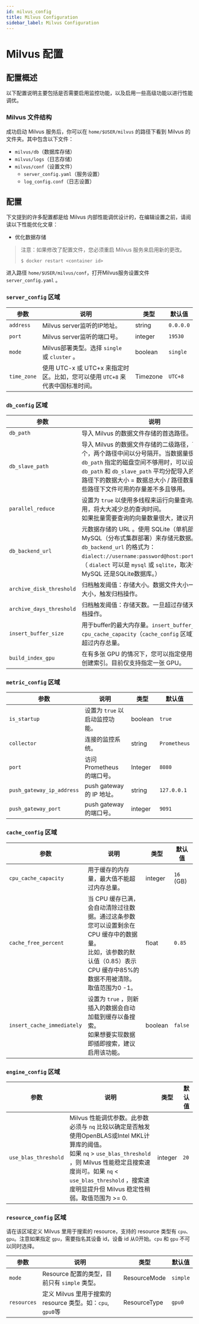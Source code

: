 ```yaml
---
id: milvus_config
title: Milvus Configuration
sidebar_label: Milvus Configuration
---
```


# Milvus 配置

## 配置概述

以下配置说明主要包括是否需要启用监控功能，以及启用一些高级功能以进行性能调优。

### Milvus 文件结构

成功启动 Milvus 服务后，你可以在 `home/$USER/milvus` 的路径下看到 Milvus 的文件夹。其中包含以下文件：

- `milvus/db`（数据库存储）
- `milvus/logs`（日志存储）
- `milvus/conf`（设置文件）
  - `server_config.yaml`（服务设置）
  - `log_config.conf`（日志设置）

## 配置

下文提到的许多配置都是给 Milvus 内部性能调优设计的，在编辑设置之前，请阅读以下性能优化文章：

- 优化数据存储

> 注意：如果修改了配置文件，您必须重启 Milvus 服务来启用新的更改。
>
> ```
> $ docker restart <container id>
> ```

进入路径 `home/$USER/milvus/conf`，打开Milvus服务设置文件 `server_config.yaml` 。

### `server_config` 区域

| 参数        | 说明                                                         | 类型    | 默认值    |
| ----------- | ------------------------------------------------------------ | ------- | --------- |
| `address`   | Milvus server监听的IP地址。                                  | string  | `0.0.0.0` |
| `port`      | Milvus server监听的端口号。                                  | integer | `19530`   |
| `mode`      | Milvus部署类型。选择 `single` 或 `cluster` 。                | boolean | `single`  |
| `time_zone` | 使用 UTC-x 或 UTC+x 来指定时区。比如，您可以使用 `UTC+8` 来代表中国标准时间。 | Timezone | `UTC+8`   |

### `db_config` 区域

| 参数                     | 说明                                                         | 类型    | 默认值          |
| ------------------------ | ------------------------------------------------------------ | ------- | --------------- |
| `db_path`                | 导入 Milvus 的数据文件存储的首选路径。                       | path    | `/opt/data`     |
| `db_slave_path`          | 导入 Milvus 的数据文件存储的二级路径，可以填多个，两个路径中间以分号隔开。当数据量很大，`db_path` 指定的磁盘空间不够用时，可以设置此参数。<br/>`db_path` 和 `db_slave_path` 平均分配导入的数据。每个路径下的数据大小 = 数据总大小 / 路径数量。请确保这些路径下文件可用的存量差不多且够用。 | path    | ` `             |
| `parallel_reduce`        | 设置为 `true` 以使用多线程来运行向量查询。如果使用，将大大减少总的查询时间。 <br/>如果批量需要查询的向量数量很大，建议开启该功能。 | boolean | `false`         |
| `db_backend_url`         | 元数据存储的 URL 。使用 SQLite（单机部署） 或 MySQL（分布式集群部署）来存储元数据。 <br/>`db_backend_url` 的格式为：`dialect://username:password@host:port/database`。（ `dialect` 可以是 `mysql` 或 `sqlite`，取决于你是用了MySQL 还是SQLite数据库。） | path    | `sqlite://:@:/` |
| `archive_disk_threshold` | 归档触发阈值：存储大小。数据文件大小一旦超过存储大小，触发归档操作。 | integer | `512` (GB)      |
| `archive_days_threshold` | 归档触发阈值：存储天数。一旦超过存储天数，触发归档操作。     | integer | `30` (day)      |
| `insert_buffer_size`     | 用于buffer的最大内存量。`insert_buffer_size` 和`cpu_cache_capacity`（`cache_config` 区域）之和不能超过内存总量。 | integer | `4` (GB)        |
| `build_index_gpu`        | 在有多张 GPU 的情况下，您可以指定使用哪张 GPU 来创建索引。目前仅支持指定一张 GPU。 | integer | `0`             |

### `metric_config` 区域

| 参数                      | 说明                           | 类型    | 默认值       |
| ------------------------- | ------------------------------ | ------- | ------------ |
| `is_startup`              | 设置为 `true` 以启动监控功能。 | boolean | `true`       |
| `collector`               | 连接的监控系统。               | string  | `Prometheus` |
| `port`                    | 访问 Prometheus 的端口号。     | Integer | `8080`       |
| `push_gateway_ip_address` | push gateway的 IP 地址。       | string  | `127.0.0.1`  |
| `push_gateway_port`       | push gateway的端口号。         | integer | `9091`       |

### `cache_config` 区域

| 参数                       | 说明                                                         | 类型    | 默认值    |
| -------------------------- | ------------------------------------------------------------ | ------- | --------- |
| `cpu_cache_capacity`       | 用于缓存的内存量，最大值不能超过内存总量。                   | integer | `16` (GB) |
| `cache_free_percent`       | 当 CPU 缓存已满，会自动清除过往数据。通过这条参数您可以设置剩余在 CPU 缓存中的数据量。<br/>比如，该参数的默认值（0.85）表示 CPU 缓存中85%的数据不用被清除。取值范围为0 -1。 | float   | `0.85`    |
| `insert_cache_immediately` | 设置为 `true` ，则新插入的数据会自动加载到缓存以备搜索。<br/>如果想要实现数据即插即搜索，建议启用该功能。 | boolean | `false`   |

### `engine_config` 区域

| 参数                 | 说明                                                         | 类型    | 默认值 |
| -------------------- | ------------------------------------------------------------ | ------- | ------ |
| `use_blas_threshold` | Milvus 性能调优参数。此参数必须与 `nq` 比较以确定是否触发使用OpenBLAS或Intel MKL计算库的阈值。<br/>如果 `nq` > `use_blas_threshold` ，则 Milvus 性能稳定且搜索速度尚可。如果 `nq` < `use_blas_threshold` ，搜索速度明显提升但 Milvus 稳定性稍弱。取值范围为 >= 0. | integer | `20`   |

### `resource_config` 区域

请在该区域定义 Milvus 里用于搜索的 resource，支持的 resource 类型有 `cpu`、`gpu`。注意如果指定 `gpu`，需要指名其设备 id，设备 id 从0开始。`cpu` 和 `gpu` 不可以同时选择。

| 参数               | 说明                                                         | 类型    | 默认值     |
| ------------------ | ------------------------------------------------------------ | ------- | ---------- |
| `mode`             | Resource 配置的类型，目前只有 `simple` 类型。 |   ResourceMode      |     `simple`       |
| `resources`        | 定义 Milvus 里用于搜索的 resource 类型。如：`cpu`, `gpu0`等   | ResourceType        |     `gpu0`            |

